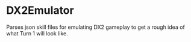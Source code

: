 # DX2Emulator
Parses json skill files for emulating DX2 gameplay to get a rough idea of what Turn 1 will look like.
